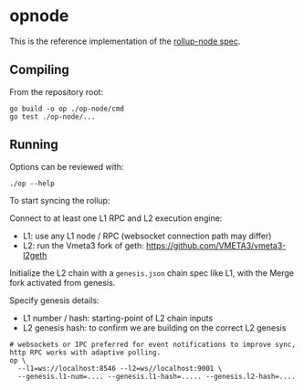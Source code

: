 # opnode

This is the reference implementation of the [rollup-node spec](../specs/rollup-node.md).

## Compiling

From the repository root:

```shell
go build -o op ./op-node/cmd
go test ./op-node/...
```

## Running

Options can be reviewed with:

```shell
./op --help
```

To start syncing the rollup:

Connect to at least one L1 RPC and L2 execution engine:

- L1: use any L1 node / RPC (websocket connection path may differ)
- L2: run the Vmeta3 fork of geth: <https://github.com/VMETA3/vmeta3-l2geth>

Initialize the L2 chain with a `genesis.json` chain spec like L1, with the Merge fork activated from genesis.

Specify genesis details:

- L1 number / hash: starting-point of L2 chain inputs
- L2 genesis hash: to confirm we are building on the correct L2 genesis

```shell
# websockets or IPC preferred for event notifications to improve sync, http RPC works with adaptive polling.
op \
  --l1=ws://localhost:8546 --l2=ws//localhost:9001 \
  --genesis.l1-num=.... --genesis.l1-hash=..... --genesis.l2-hash=....
```
